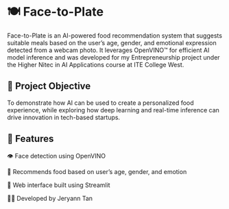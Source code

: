 # 🍽️ Face-to-Plate
Face-to-Plate is an AI-powered food recommendation system that suggests suitable meals based on the user’s age, gender, and emotional expression detected from a webcam photo.
It leverages OpenVINO™ for efficient AI model inference and was developed for my Entrepreneurship project under the Higher Nitec in AI Applications course at ITE College West.

## 🎯 Project Objective
To demonstrate how AI can be used to create a personalized food experience, while exploring how deep learning and real-time inference can drive innovation in tech-based startups.

## 🧠 Features
👁️ Face detection using OpenVINO

🍱 Recommends food based on user’s age, gender, and emotion

🧪 Web interface built using Streamlit


🧑‍💻 Developed by Jeryann Tan

